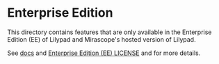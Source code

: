 # Enterprise Edition

This directory contains features that are only available in the Enterprise Edition (EE) of Lilypad and Mirascope's hosted version of Lilypad.

See [docs](https://lilypad.so/docs/open-source) and [Enterprise Edition (EE) LICENSE](https://github.com/Mirascope/lilypad/blob/main/ee/LICENSE) and for more details.
